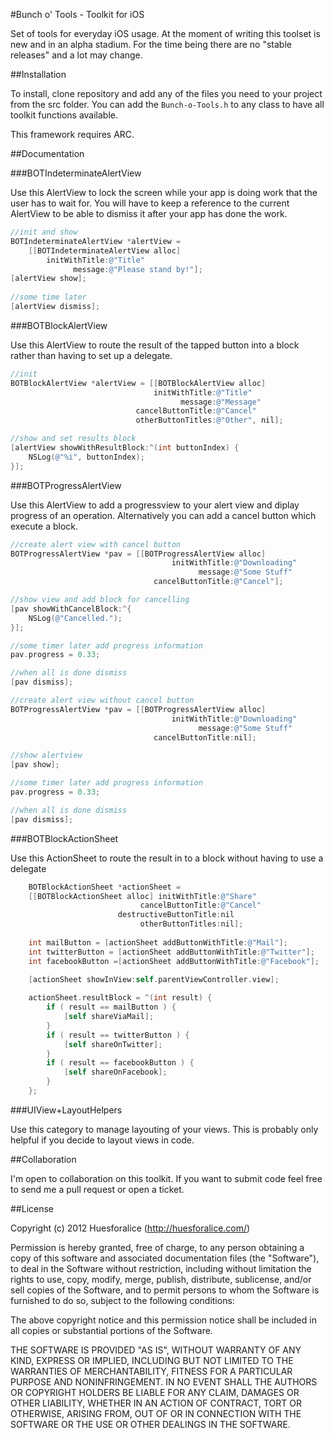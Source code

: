 #Bunch o' Tools - Toolkit for iOS

Set of tools for everyday iOS usage. At the moment of writing this toolset is new and in an alpha stadium. For the time being there are no "stable releases" and a lot may change. 

##Installation

To install, clone repository and add any of the files you need to your project from the src folder. You can add the `Bunch-o-Tools.h` to any class to have all toolkit functions available.

This framework requires ARC.

##Documentation

###BOTIndeterminateAlertView

Use this AlertView to lock the screen while your app is doing work that the user has to wait for. You will have to keep a reference to the current AlertView to be able to dismiss it after your app has done the work.

``` objective-c
//init and show
BOTIndeterminateAlertView *alertView = 
    [[BOTIndeterminateAlertView alloc] 
        initWithTitle:@"Title" 
              message:@"Please stand by!"];
[alertView show];
    
//some time later
[alertView dismiss];
```

###BOTBlockAlertView

Use this AlertView to route the result of the tapped button into a block rather than having to set up a delegate.

``` objective-c
//init
BOTBlockAlertView *alertView = [[BOTBlockAlertView alloc]
                                initWithTitle:@"Title"
                                      message:@"Message"
                            cancelButtonTitle:@"Cancel"
                            otherButtonTitles:@"Other", nil];

//show and set results block
[alertView showWithResultBlock:^(int buttonIndex) {
    NSLog(@"%i", buttonIndex);
}];
```

###BOTProgressAlertView

Use this AlertView to add a progressview to your alert view and diplay progress of an operation. Alternatively you can add a cancel button which execute a block.

``` objective-c
//create alert view with cancel button
BOTProgressAlertView *pav = [[BOTProgressAlertView alloc] 
                                    initWithTitle:@"Downloading" 
                                          message:@"Some Stuff" 
                                cancelButtonTitle:@"Cancel"];

//show view and add block for cancelling
[pav showWithCancelBlock:^{
    NSLog(@"Cancelled.");
}];

//some timer later add progress information
pav.progress = 0.33;

//when all is done dismiss
[pav dismiss];
```

``` objective-c
//create alert view without cancel button
BOTProgressAlertView *pav = [[BOTProgressAlertView alloc] 
                                    initWithTitle:@"Downloading" 
                                          message:@"Some Stuff" 
                                cancelButtonTitle:nil];

//show alertview
[pav show];

//some timer later add progress information
pav.progress = 0.33;

//when all is done dismiss
[pav dismiss];
```

###BOTBlockActionSheet

Use this ActionSheet to route the result in to a block without having to use a delegate

``` objective-c
    BOTBlockActionSheet *actionSheet =
    [[BOTBlockActionSheet alloc] initWithTitle:@"Share"
                             cancelButtonTitle:@"Cancel"
                        destructiveButtonTitle:nil
                             otherButtonTitles:nil];
    
    int mailButton = [actionSheet addButtonWithTitle:@"Mail"];
    int twitterButton = [actionSheet addButtonWithTitle:@"Twitter"];
    int facebookButton =[actionSheet addButtonWithTitle:@"Facebook"];

    [actionSheet showInView:self.parentViewController.view];
    
    actionSheet.resultBlock = ^(int result) {
        if ( result == mailButton ) {
            [self shareViaMail];
        }
        if ( result == twitterButton ) {
            [self shareOnTwitter];
        }
        if ( result == facebookButton ) {
            [self shareOnFacebook];
        }
    };
```

###UIView+LayoutHelpers

Use this category to manage layouting of your views. This is probably only helpful if you decide to layout views in code.


##Collaboration

I'm open to collaboration on this toolkit. If you want to submit code feel free to send me a pull request or open a ticket.

##License

Copyright (c) 2012 Huesforalice (http://huesforalice.com/)

Permission is hereby granted, free of charge, to any person obtaining a copy
of this software and associated documentation files (the "Software"), to deal
in the Software without restriction, including without limitation the rights
to use, copy, modify, merge, publish, distribute, sublicense, and/or sell
copies of the Software, and to permit persons to whom the Software is
furnished to do so, subject to the following conditions:

The above copyright notice and this permission notice shall be included in
all copies or substantial portions of the Software.

THE SOFTWARE IS PROVIDED "AS IS", WITHOUT WARRANTY OF ANY KIND, EXPRESS OR
IMPLIED, INCLUDING BUT NOT LIMITED TO THE WARRANTIES OF MERCHANTABILITY,
FITNESS FOR A PARTICULAR PURPOSE AND NONINFRINGEMENT. IN NO EVENT SHALL THE
AUTHORS OR COPYRIGHT HOLDERS BE LIABLE FOR ANY CLAIM, DAMAGES OR OTHER
LIABILITY, WHETHER IN AN ACTION OF CONTRACT, TORT OR OTHERWISE, ARISING FROM,
OUT OF OR IN CONNECTION WITH THE SOFTWARE OR THE USE OR OTHER DEALINGS IN
THE SOFTWARE.
